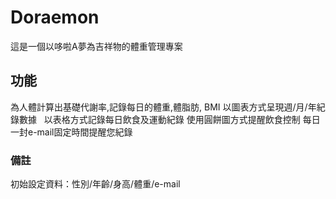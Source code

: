 # Doraemon
這是一個以哆啦A夢為吉祥物的體重管理專案
## 功能
為人體計算出基礎代謝率,記錄每日的體重,體脂肪, BMI
以圖表方式呈現週/月/年紀錄數據  
以表格方式記錄每日飲食及運動紀錄
使用圓餅圖方式提醒飲食控制
每日一封e-mail固定時間提醒您紀錄

### 備註
初始設定資料：性別/年齡/身高/體重/e-mail
